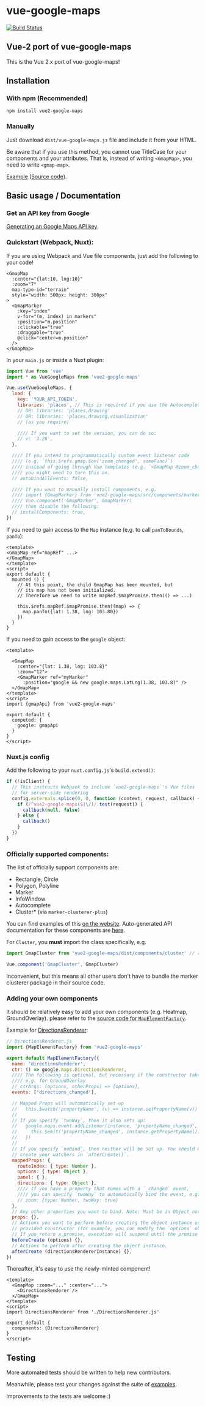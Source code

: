 # vue-google-maps

[![Build Status](https://travis-ci.org/xkjyeah/vue-google-maps.svg?branch=vue2)](https://travis-ci.org/xkjyeah/vue-google-maps)

## Vue-2 port of vue-google-maps

This is the Vue 2.x port of vue-google-maps!

## Installation

### With npm (Recommended)

```
npm install vue2-google-maps
```

### Manually

Just download `dist/vue-google-maps.js` file and include it from your HTML.

Be aware that if you use this method, you cannot use TitleCase for your components and your attributes.
That is, instead of writing `<GmapMap>`, you need to write `<gmap-map>`.

[Example](http://xkjyeah.github.io/vue-google-maps/overlay.html) ([Source code](https://github.com/xkjyeah/vue-google-maps/blob/no-deferred-ready/examples/overlay.html)).

## Basic usage / Documentation

### Get an API key from Google

[Generating an Google Maps API key](https://developers.google.com/maps/documentation/javascript/get-api-key).

### Quickstart (Webpack, Nuxt):

If you are using Webpack and Vue file components, just add the following to your code!

```vue
<GmapMap
  :center="{lat:10, lng:10}"
  :zoom="7"
  map-type-id="terrain"
  style="width: 500px; height: 300px"
>
  <GmapMarker
    :key="index"
    v-for="(m, index) in markers"
    :position="m.position"
    :clickable="true"
    :draggable="true"
    @click="center=m.position"
  />
</GmapMap>
```

In your `main.js` or inside a Nuxt plugin:

```js
import Vue from 'vue'
import * as VueGoogleMaps from 'vue2-google-maps'

Vue.use(VueGoogleMaps, {
  load: {
    key: 'YOUR_API_TOKEN',
    libraries: 'places', // This is required if you use the Autocomplete plugin
    // OR: libraries: 'places,drawing'
    // OR: libraries: 'places,drawing,visualization'
    // (as you require)

    //// If you want to set the version, you can do so:
    // v: '3.26',
  },

  //// If you intend to programmatically custom event listener code
  //// (e.g. `this.$refs.gmap.$on('zoom_changed', someFunc)`)
  //// instead of going through Vue templates (e.g. `<GmapMap @zoom_changed="someFunc">`)
  //// you might need to turn this on.
  // autobindAllEvents: false,

  //// If you want to manually install components, e.g.
  //// import {GmapMarker} from 'vue2-google-maps/src/components/marker'
  //// Vue.component('GmapMarker', GmapMarker)
  //// then disable the following:
  // installComponents: true,
})
```

If you need to gain access to the `Map` instance (e.g. to call `panToBounds`, `panTo`):
```vue
<template>
<GmapMap ref="mapRef" ...>
</GmapMap>
</template>
<script>
export default {
  mounted () {
    // At this point, the child GmapMap has been mounted, but
    // its map has not been initialized.
    // Therefore we need to write mapRef.$mapPromise.then(() => ...)

    this.$refs.mapRef.$mapPromise.then((map) => {
      map.panTo({lat: 1.38, lng: 103.80})
    })
  }
}
```

If you need to gain access to the `google` object:
```vue
<template>

  <GmapMap
    :center="{lat: 1.38, lng: 103.8}"
    :zoom="12">
    <GmapMarker ref="myMarker"
      :position="google && new google.maps.LatLng(1.38, 103.8)" />
  </GmapMap>
</template>
<script>
import {gmapApi} from 'vue2-google-maps'

export default {
  computed: {
    google: gmapApi
  }
}
</script>
```

### Nuxt.js config

Add the following to your `nuxt.config.js`'s `build.extend()`:
```js
if (!isClient) {
  // This instructs Webpack to include `vue2-google-maps`'s Vue files
  // for server-side rendering
  config.externals.splice(0, 0, function (context, request, callback) {
    if (/^vue2-google-maps($|\/)/.test(request)) {
      callback(null, false)
    } else {
      callback()
    }
  })
}
```

### Officially supported components:

The list of officially support components are:

- Rectangle, Circle
- Polygon, Polyline
- Marker
- InfoWindow
- Autocomplete
- Cluster* (via `marker-clusterer-plus`)

You can find examples of this [on the website](http://xkjyeah.github.io/vue-google-maps/).
Auto-generated API documentation for these components are [here](http://xkjyeah.github.io/vue-google-maps/autoapi.html).

For `Cluster`, you **must** import the class specifically, e.g.
```js
import GmapCluster from 'vue2-google-maps/dist/components/cluster' // replace src with dist if you have Babel issues

Vue.component('GmapCluster', GmapCluster)
```
Inconvenient, but this means all other users don't have to bundle the marker clusterer package
in their source code.

### Adding your own components

It should be relatively easy to add your own components (e.g. Heatmap, GroundOverlay). please refer to the
[source code for `MapElementFactory`](https://github.com/xkjyeah/vue-google-maps/blob/vue2/src/components/mapElementFactory.js).

Example for [DirectionsRenderer](https://developers.google.com/maps/documentation/javascript/reference/3/#DirectionsRenderer):
```js
// DirectionsRenderer.js
import {MapElementFactory} from 'vue2-google-maps'

export default MapElementFactory({
  name: 'directionsRenderer',
  ctr: () => google.maps.DirectionsRenderer,
  //// The following is optional, but necessary if the constructor takes multiple arguments
  //// e.g. for GroundOverlay
  // ctrArgs: (options, otherProps) => [options],
  events: ['directions_changed'],

  // Mapped Props will automatically set up
  //   this.$watch('propertyName', (v) => instance.setPropertyName(v))
  //
  // If you specify `twoWay`, then it also sets up:
  //   google.maps.event.addListener(instance, 'propertyName_changed', () => {
  //     this.$emit('propertyName_changed', instance.getPropertyName())
  //   })
  //
  // If you specify `noBind`, then neither will be set up. You should manually
  // create your watchers in `afterCreate()`.
  mappedProps: {
    routeIndex: { type: Number },
    options: { type: Object },
    panel: { },
    directions: { type: Object },
    //// If you have a property that comes with a `_changed` event,
    //// you can specify `twoWay` to automatically bind the event, e.g. Map's `zoom`:
    // zoom: {type: Number, twoWay: true}
  },
  // Any other properties you want to bind. Note: Must be in Object notation
  props: {},
  // Actions you want to perform before creating the object instance using the
  // provided constructor (for example, you can modify the `options` object).
  // If you return a promise, execution will suspend until the promise resolves
  beforeCreate (options) {},
  // Actions to perform after creating the object instance.
  afterCreate (directionsRendererInstance) {},
})
```

Thereafter, it's easy to use the newly-minted component!
```vue
<template>
  <GmapMap :zoom="..." :center="...">
    <DirectionsRenderer />
  </GmapMap>
</template>
<script>
import DirectionsRenderer from './DirectionsRenderer.js'

export default {
  components: {DirectionsRenderer}
}
</script>
```

## Testing

More automated tests should be written to help new contributors.

Meanwhile, please test your changes against the suite of [examples](examples).

Improvements to the tests are welcome :)
